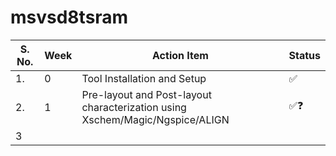 # msvsd8tsram
| S. No.    | Week|Action Item|Status| 
|----------|--------|-------|-----------------------|
|1.|0|Tool Installation and Setup|✅|
|2.|1|Pre-layout and Post-layout characterization using Xschem/Magic/Ngspice/ALIGN|✅❓|
|3||||


